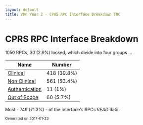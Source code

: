 ```yaml
---
layout: default
title: VDP Year 2 - CPRS RPC Interface Breakdown TOC
---
```


# CPRS RPC Interface Breakdown

1050 RPCs, 30 (2.9%) locked, which divide into four groups ...

Name | Number
--- | ---
[Clinical](bdClinical) | 418 (39.8%)
[Non Clinical](bdNon_Clinical) | 561 (53.4%)
[Authentication](bdAuthentication) | 11 (1%)
[Out of Scope](bdOut_of_Scope) | 60 (5.7%)

Most - 749 (71.3%) - of the interface's RPCs _READ_ data.





<small>Generated on 2017-01-23</small>
